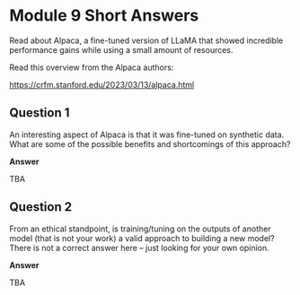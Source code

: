 # Module 9 Short Answers

Read about Alpaca, a fine-tuned version of LLaMA that showed incredible performance gains while using a small amount of resources.

Read this overview from the Alpaca authors:

https://crfm.stanford.edu/2023/03/13/alpaca.html

## Question 1

An interesting aspect of Alpaca is that it was fine-tuned on synthetic data. What are some of the possible benefits and shortcomings of this approach?

**Answer**

TBA

## Question 2

From an ethical standpoint, is training/tuning on the outputs of another model (that is not your work) a valid approach to building a new model? There is not a correct answer here – just looking for your own opinion.

**Answer**

TBA
